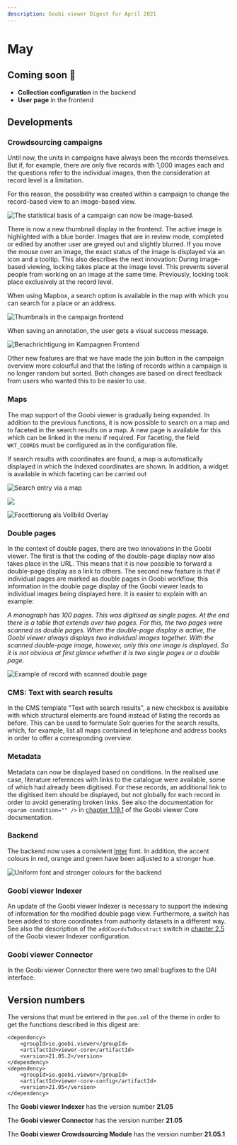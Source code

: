 ```yaml
---
description: Goobi viewer Digest for April 2021
---
```


# May

## Coming soon 🚀 

* **Collection configuration** in the backend
* **User page** in the frontend

## Developments

### Crowdsourcing campaigns 

Until now, the units in campaigns have always been the records themselves. But if, for example, there are only five records with 1,000 images each and the questions refer to the individual images, then the consideration at record level is a limitation. 

For this reason, the possibility was created within a campaign to change the record-based view to an image-based view.

![The statistical basis of a campaign can now be image-based.](../.gitbook/assets/21-05_en_crowdsourcing_01_backend.png)

There is now a new thumbnail display in the frontend. The active image is highlighted with a blue border. Images that are in review mode, completed or edited by another user are greyed out and slightly blurred. If you move the mouse over an image, the exact status of the image is displayed via an icon and a tooltip. This also describes the next innovation: During image-based viewing, locking takes place at the image level. This prevents several people from working on an image at the same time. Previously, locking took place exclusively at the record level.

When using Mapbox, a search option is available in the map with which you can search for a place or an address.

![Thumbnails in the campaign frontend](../.gitbook/assets/21-05_en_crowdsourcing_02_thumbs_frontend.png)

When saving an annotation, the user gets a visual success message.

![Benachrichtigung im Kampagnen Frontend](../.gitbook/assets/21-05_en_crowdsourcing_03_frontend_notification.png)

Other new features are that we have made the join button in the campaign overview more colourful and that the listing of records within a campaign is no longer random but sorted. Both changes are based on direct feedback from users who wanted this to be easier to use.

### Maps 

The map support of the Goobi viewer is gradually being expanded. In addition to the previous functions, it is now possible to search on a map and to faceted in the search results on a map. A new page is available for this which can be linked in the menu if required. For faceting, the field `WKT_COORDS` must be configured as in the configuration file. 

If search results with coordinates are found, a map is automatically displayed in which the indexed coordinates are shown. In addition, a widget is available in which faceting can be carried out

![Search entry via a map](../.gitbook/assets/21-05_en_search_map.png)

![](../.gitbook/assets/en.png)

![Facettierung als Vollbild Overlay](../.gitbook/assets/21-05_en_search_results_facet.png)

### Double pages

In the context of double pages, there are two innovations in the Goobi viewer. The first is that the coding of the double-page display now also takes place in the URL. This means that it is now possible to forward a double-page display as a link to others. The second new feature is that if individual pages are marked as double pages in Goobi workflow, this information in the double page display of the Goobi viewer leads to individual images being displayed here. It is easier to explain with an example: 

_A monograph has 100 pages. This was digitised as single pages. At the end there is a table that extends over two pages. For this, the two pages were scanned as double pages. When the double-page display is active, the Goobi viewer always displays two individual images together. With the scanned double-page image, however, only this one image is displayed. So it is not obvious at first glance whether it is two single pages or a double page._

![Example of record with scanned double page](../.gitbook/assets/21-05_en_double_page_thumbs.png)

### CMS: Text with search results

In the CMS template "Text with search results", a new checkbox is available with which structural elements are found instead of listing the records as before. This can be used to formulate Solr queries for the search results, which, for example, list all maps contained in telephone and address books in order to offer a corresponding overview. 

### Metadata 

Metadata can now be displayed based on conditions. In the realised use case, literature references with links to the catalogue were available, some of which had already been digitised. For these records, an additional link to the digitised item should be displayed, but not globally for each record in order to avoid generating broken links. See also the documentation for `<param condition="" />` in [chapter 1.19.1](https://docs.goobi.io/goobi-viewer-en/conf/1/19/1) of the Goobi viewer Core documentation. 

### Backend 

The backend now uses a consistent [Inter](https://rsms.me/inter/) font. In addition, the accent colours in red, orange and green have been adjusted to a stronger hue.

![Uniform font and stronger colours for the backend](../.gitbook/assets/21-05_en_font_and_colors.png)

### Goobi viewer Indexer 

An update of the Goobi viewer Indexer is necessary to support the indexing of information for the modified double page view. Furthermore, a switch has been added to store coordinates from authority datasets in a different way. See also the description of the `addCoordsToDocstruct` switch in [chapter 2.5](https://docs.goobi.io/goobi-viewer-de/conf/2/5) of the Goobi viewer Indexer configuration. 

### Goobi viewer Connector

In the Goobi viewer Connector there were two small bugfixes to the OAI interface.

## Version numbers 

The versions that must be entered in the `pom.xml` of the theme in order to get the functions described in this digest are:

```markup
<dependency>
    <groupId>io.goobi.viewer</groupId>
    <artifactId>viewer-core</artifactId>
    <version>21.05.2</version>
</dependency>
<dependency>
    <groupId>io.goobi.viewer</groupId>
    <artifactId>viewer-core-config</artifactId>
    <version>21.05</version>
</dependency>
```

The **Goobi viewer Indexer** has the version number **21.05**

The **Goobi viewer Connector** has the version number **21.05**

The **Goobi viewer Crowdsourcing Module** has the version number **21.05.1**


